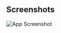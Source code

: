 ## Screenshots

![App Screenshot](https://raw.githubusercontent.com/aerochops/Tugas_1/d6785b557878d320e941b5206f4b9f0af1c12824/Foto/Screenshot%202024-02-22%20233632.png)
